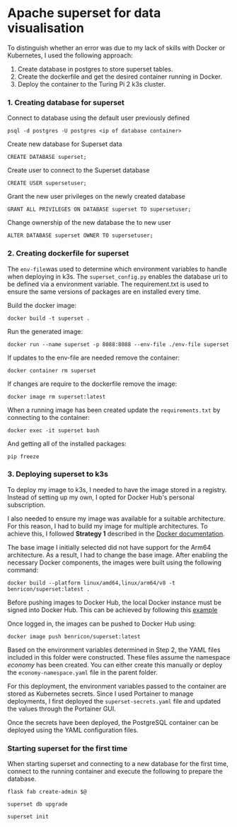 # Apache superset for data visualisation #

To distinguish whether an error was due to my lack of skills with Docker or Kubernetes, I used the following approach:  

1. Create database in postgres to store superset tables.
2. Create the dockerfile and get the desired container running in Docker.  
3. Deploy the container to the Turing Pi 2 k3s cluster.  


### 1. Creating database for superset ###

Connect to database using the default user previously defined

```psql -d postgres -U postgres <ip of database container>```

Create new database for Superset data

```CREATE DATABASE superset;```

Create user to connect to the Superset database

```CREATE USER supersetuser;```

Grant the new user privileges on the newly created database

```GRANT ALL PRIVILEGES ON DATABASE superset TO supersetuser;```

Change ownership of the new database the to new user

```ALTER DATABASE superset OWNER TO supersetuser;```

### 2. Creating dockerfile for superset ###
The ```env-file```was used to determine which environment variables to handle when deploying in k3s. The ```superset_config.py``` enables the database uri to be defined via a environment variable. The requirement.txt is used to ensure the same versions of packages are en installed every time.

Build the docker image:

```docker build -t superset .```

Run the generated image:

```docker run --name superset -p 8088:8088 --env-file ./env-file superset```

If updates to the env-file are needed remove the container:

```docker container rm superset```

If changes are require to the dockerfile remove the image:

```docker image rm superset:latest```

When a running image has been created update the ```requirements.txt``` by connecting to the container:

```docker exec -it superset bash```

And getting all of the installed packages:

```pip freeze```

### 3. Deploying superset to k3s ###

To deploy my image to k3s, I needed to have the image stored in a registry. Instead of setting up my own, I opted for Docker Hub's personal subscription.  

I also needed to ensure my image was available for a suitable architecture. For this reason, I had to build my image for multiple architectures. To achieve this, I followed **Strategy 1** described in the [Docker documentation](https://docs.docker.com/build/building/multi-platform/#simple-multi-platform-build-using-emulation).  

The base image I initially selected did not have support for the Arm64 architecture. As a result, I had to change the base image. After enabling the necessary Docker components, the images were built using the following command:  

```docker build --platform linux/amd64,linux/arm64/v8 -t benricon/superset:latest .```

Before pushing images to Docker Hub, the local Docker instance must be signed into Docker Hub. This can be achieved by following this [example](https://stackoverflow.com/questions/57108005/how-to-login-to-docker-hub-on-the-command-line)

Once logged in, the images can be pushed to Docker Hub using:

```docker image push benricon/superset:latest```

Based on the environment variables determined in Step 2, the YAML files included in this folder were constructed. These files assume the namespace *economy* has been created. You can either create this manually or deploy the ```economy-namespace.yaml``` file in the parent folder.

For this deployment, the environment variables passed to the container are stored as Kubernetes secrets. Since I used Portainer to manage deployments, I first deployed the ```superset-secrets.yaml``` file and updated the values through the Portainer GUI.

Once the secrets have been deployed, the PostgreSQL container can be deployed using the YAML configuration files.

### Starting superset for the first time ###

When starting superset and connecting to a new database for the first time, connect to the running container and execute the following to prepare the database.

```flask fab create-admin $@```

```superset db upgrade```

```superset init```

